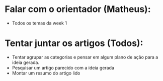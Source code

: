# Falar com o orientador (Matheus):
- Todos os temas da week 1
# Tentar juntar os artigos (Todos):
- Tentar agrupar as categorias e pensar em algum plano de ação para a ideia gerada.
- Pesquisar um artigo parecido com a ideia gerada
- Montar um resumo do artigo lido
